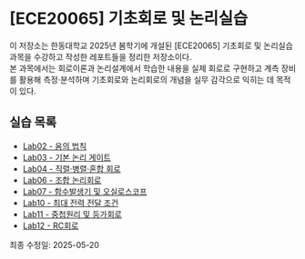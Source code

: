 # [ECE20065] 기초회로 및 논리실습

이 저장소는 한동대학교 2025년 봄학기에 개설된 [ECE20065] 기초회로 및 논리실습 과목을 수강하고 작성한 레포트들을 정리한 저장소이다.<br>
본 과목에서는 회로이론과 논리설계에서 학습한 내용을 실제 회로로 구현하고 계측 장비를 활용해 측정·분석하며 기초회로와 논리회로의 개념을 실무 감각으로 익히는 데 목적이 있다.


## 실습 목록

- [Lab02 - 옴의 법칙](./lab02-ohms-law)
- [Lab03 - 기본 논리 게이트](./lab03-logic-gates)
- [Lab04 - 직렬·병렬·혼합 회로](./lab04-series-parallel)
- [Lab06 - 조합 논리회로](./lab06-combinational-circuits)
- [Lab07 - 함수발생기 및 오실로스코프](./lab07-function-generator-oscilloscope)
- [Lab10 - 최대 전력 전달 조건](./lab10-maximum-power-transfer)
- [Lab11 - 중첩원리 및 등가회로](./lab11-superposition-equivalent-circuits)
- [Lab12 - RC회로](./lab12-rc-transient-response)

최종 수정일: 2025-05-20